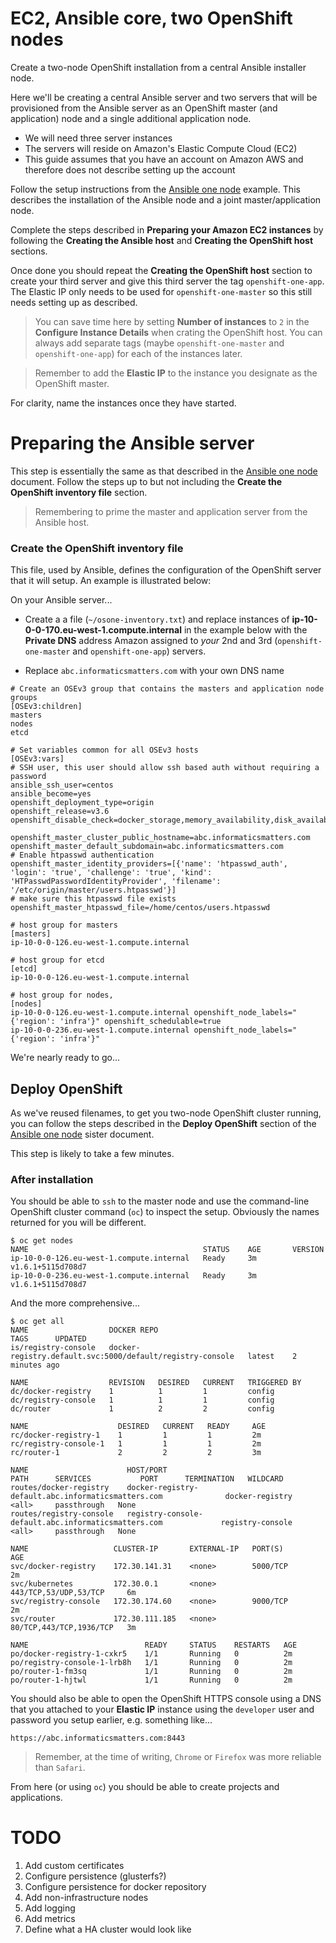 # EC2, Ansible core, two OpenShift nodes
Create a two-node OpenShift installation from a central Ansible installer node.

Here we'll be creating a central Ansible server and two servers that will be
provisioned from the Ansible server as an OpenShift master (and application)
node and a single additional application node.

*   We will need three server instances
*   The servers will reside on Amazon's Elastic Compute Cloud (EC2)
*   This guide assumes that you have an account on Amazon AWS and
    therefore does not describe setting up the account
    
Follow the setup instructions from the [Ansible one node](ansible-simple-one.md)
example. This describes the installation of the Ansible node and a joint
master/application node.

Complete the steps described in **Preparing your Amazon EC2 instances** by
following the **Creating the Ansible host** and **Creating the OpenShift host**
sections.

Once done you should repeat the **Creating the OpenShift host** section to
create your third server and give this third server the tag `openshift-one-app`.
The Elastic IP only needs to be used for `openshift-one-master` so this
still needs setting up as described.

>   You can save time here by setting **Number of instances** to `2`
    in the **Configure Instance Details** when crating the OpenShift host.
    You can always add separate tags (maybe `openshift-one-master` and
    `openshift-one-app`) for each of the instances later.

>   Remember to add the **Elastic IP** to the instance you designate as the
    OpenShift master.

For clarity, name the instances once they have started.

# Preparing the Ansible server
This step is essentially the same as that described in the
[Ansible one node](ansible-simple-one.md) document.
Follow the steps up to but not including the
**Create the OpenShift inventory file** section.

>   Remembering to prime the master and application server
    from the Ansible host.

### Create the OpenShift inventory file
This file, used by Ansible, defines the configuration of the OpenShift
server that it will setup. An example is illustrated below:

On your Ansible server...

*   Create a a file (`~/osone-inventory.txt`) and replace instances of
    **ip-10-0-0-170.eu-west-1.compute.internal** in the example below
    with the **Private DNS** address Amazon assigned to _your_ 2nd and 3rd
    (`openshift-one-master` and `openshift-one-app`) servers. 

*   Replace `abc.informaticsmatters.com` with your own DNS name

```
# Create an OSEv3 group that contains the masters and application node groups
[OSEv3:children]
masters
nodes
etcd

# Set variables common for all OSEv3 hosts
[OSEv3:vars]
# SSH user, this user should allow ssh based auth without requiring a password
ansible_ssh_user=centos
ansible_become=yes
openshift_deployment_type=origin
openshift_release=v3.6
openshift_disable_check=docker_storage,memory_availability,disk_availability

openshift_master_cluster_public_hostname=abc.informaticsmatters.com
openshift_master_default_subdomain=abc.informaticsmatters.com
# Enable htpasswd authentication
openshift_master_identity_providers=[{'name': 'htpasswd_auth', 'login': 'true', 'challenge': 'true', 'kind': 'HTPasswdPasswordIdentityProvider', 'filename': '/etc/origin/master/users.htpasswd'}]
# make sure this htpasswd file exists
openshift_master_htpasswd_file=/home/centos/users.htpasswd

# host group for masters
[masters]
ip-10-0-0-126.eu-west-1.compute.internal

# host group for etcd
[etcd]
ip-10-0-0-126.eu-west-1.compute.internal

# host group for nodes,
[nodes]
ip-10-0-0-126.eu-west-1.compute.internal openshift_node_labels="{'region': 'infra'}" openshift_schedulable=true
ip-10-0-0-236.eu-west-1.compute.internal openshift_node_labels="{'region': 'infra'}"
```

We're nearly ready to go...

## Deploy OpenShift
As we've reused filenames, to get you two-node OpenShift cluster running,
you can follow the steps described in the **Deploy OpenShift** section of the
[Ansible one node](ansible-simple-one.md) sister document.

This step is likely to take a few minutes.

### After installation
You should be able to `ssh` to the master node and use the command-line
OpenShift cluster command (`oc`) to inspect the setup. Obviously the
names returned for you will be different.

    $ oc get nodes
    NAME                                       STATUS    AGE       VERSION
    ip-10-0-0-126.eu-west-1.compute.internal   Ready     3m        v1.6.1+5115d708d7
    ip-10-0-0-236.eu-west-1.compute.internal   Ready     3m        v1.6.1+5115d708d7

And the more comprehensive...

    $ oc get all
    NAME                  DOCKER REPO                                                 TAGS      UPDATED
    is/registry-console   docker-registry.default.svc:5000/default/registry-console   latest    2 minutes ago

    NAME                  REVISION   DESIRED   CURRENT   TRIGGERED BY
    dc/docker-registry    1          1         1         config
    dc/registry-console   1          1         1         config
    dc/router             1          2         2         config

    NAME                    DESIRED   CURRENT   READY     AGE
    rc/docker-registry-1    1         1         1         2m
    rc/registry-console-1   1         1         1         2m
    rc/router-1             2         2         2         3m

    NAME                      HOST/PORT                                             PATH      SERVICES           PORT      TERMINATION   WILDCARD
    routes/docker-registry    docker-registry-default.abc.informaticsmatters.com              docker-registry    <all>     passthrough   None
    routes/registry-console   registry-console-default.abc.informaticsmatters.com             registry-console   <all>     passthrough   None

    NAME                   CLUSTER-IP       EXTERNAL-IP   PORT(S)                   AGE
    svc/docker-registry    172.30.141.31    <none>        5000/TCP                  2m
    svc/kubernetes         172.30.0.1       <none>        443/TCP,53/UDP,53/TCP     6m
    svc/registry-console   172.30.174.60    <none>        9000/TCP                  2m
    svc/router             172.30.111.185   <none>        80/TCP,443/TCP,1936/TCP   3m

    NAME                          READY     STATUS    RESTARTS   AGE
    po/docker-registry-1-cxkr5    1/1       Running   0          2m
    po/registry-console-1-lrb8h   1/1       Running   0          2m
    po/router-1-fm3sq             1/1       Running   0          2m
    po/router-1-hjtwl             1/1       Running   0          2m

You should also be able to open the OpenShift HTTPS console using a DNS
that you attached to your **Elastic IP** instance using the `developer`
user and password you setup earlier, e.g. something like...

    https://abc.informaticsmatters.com:8443
    
>   Remember, at the time of writing, `Chrome` or `Firefox` was more reliable
    than `Safari`.

From here (or using `oc`) you should be able to create projects and applications.

# TODO

1.  Add custom certificates
1.  Configure persistence (glusterfs?)
1.  Configure persistence for docker repository
1.  Add non-infrastructure nodes
1.  Add logging
1.  Add metrics
1.  Define what a HA cluster would look like


